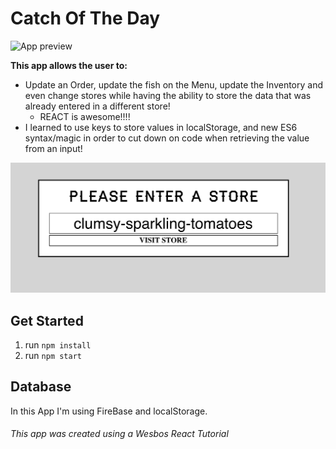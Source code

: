# Catch Of The Day

![App preview](../images/appPreview.png)

**This app allows the user to:**
* Update an Order, update the fish on the Menu, update the Inventory and even change stores while having the ability to store the data that was already entered in a different store!
  * REACT is awesome!!!!
* I learned to use keys to store values in localStorage, and new ES6 syntax/magic in order to cut down on code when retrieving the value from an input!


![storePicker preview](https://github.com/KMedinaTheDev/catchOfTheDay/blob/master/public/images/storePickerScreenShot.png)

## Get Started
1. run `npm install`
2. run `npm start`

## Database
In this App I'm using FireBase and localStorage.

###### This app was created using a _Wesbos React Tutorial_
